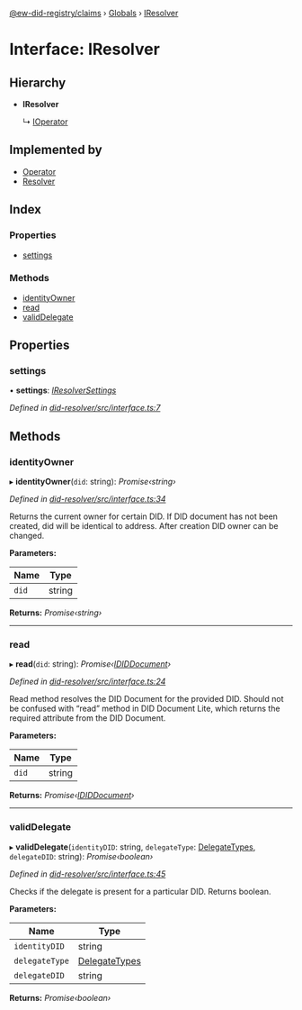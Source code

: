 [@ew-did-registry/claims](../README.md) › [Globals](../globals.md) › [IResolver](iresolver.md)

# Interface: IResolver

## Hierarchy

* **IResolver**

  ↳ [IOperator](ioperator.md)

## Implemented by

* [Operator](../classes/operator.md)
* [Resolver](../classes/resolver.md)

## Index

### Properties

* [settings](iresolver.md#settings)

### Methods

* [identityOwner](iresolver.md#identityowner)
* [read](iresolver.md#read)
* [validDelegate](iresolver.md#validdelegate)

## Properties

###  settings

• **settings**: *[IResolverSettings](iresolversettings.md)*

*Defined in [did-resolver/src/interface.ts:7](https://github.com/energywebfoundation/ew-did-registry/blob/f6d3180/packages/did-resolver/src/interface.ts#L7)*

## Methods

###  identityOwner

▸ **identityOwner**(`did`: string): *Promise‹string›*

*Defined in [did-resolver/src/interface.ts:34](https://github.com/energywebfoundation/ew-did-registry/blob/f6d3180/packages/did-resolver/src/interface.ts#L34)*

Returns the current owner for certain DID.
If DID document has not been created, did will be identical to address.
After creation DID owner can be changed.

**Parameters:**

Name | Type |
------ | ------ |
`did` | string |

**Returns:** *Promise‹string›*

___

###  read

▸ **read**(`did`: string): *Promise‹[IDIDDocument](ididdocument.md)›*

*Defined in [did-resolver/src/interface.ts:24](https://github.com/energywebfoundation/ew-did-registry/blob/f6d3180/packages/did-resolver/src/interface.ts#L24)*

Read method resolves the DID Document for the provided DID.
Should not be confused with “read” method in DID Document Lite,
which returns the required attribute from the DID Document.

**Parameters:**

Name | Type |
------ | ------ |
`did` | string |

**Returns:** *Promise‹[IDIDDocument](ididdocument.md)›*

___

###  validDelegate

▸ **validDelegate**(`identityDID`: string, `delegateType`: [DelegateTypes](../enums/delegatetypes.md), `delegateDID`: string): *Promise‹boolean›*

*Defined in [did-resolver/src/interface.ts:45](https://github.com/energywebfoundation/ew-did-registry/blob/f6d3180/packages/did-resolver/src/interface.ts#L45)*

Checks if the delegate is present for a particular DID.
Returns boolean.

**Parameters:**

Name | Type |
------ | ------ |
`identityDID` | string |
`delegateType` | [DelegateTypes](../enums/delegatetypes.md) |
`delegateDID` | string |

**Returns:** *Promise‹boolean›*
